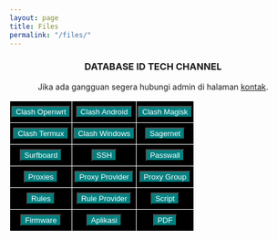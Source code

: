 ```yaml
---
layout: page
title: Files
permalink: "/files/"
---
```

</style>
<style type="text/css">
@media screen and (max-width: 768px) {
  .tg  {
    border-collapse:collapse;
    border-spacing:1;
    width:100%;
  }
}
.tg td {
  border-color:black;
  border-style:solid;
  border-width:1px;
  font-family:Arial, sans-serif;
  font-size:14px;
  overflow:hidden;
  padding:8px 2px;
  word-break:normal;
}
.tg th {
  border-color:black;
  border-style:solid;
  border-width:1px;
  font-family:Arial, sans-serif;
  font-size:14px;
  font-weight:normal;
  overflow:hidden;
  padding:8px 2px;
  word-break:normal;
}
.tg .tg-tmgx {
  background-color:#9b9b9b;
  border-color:#ffffff;
  font-weight:bold;
  text-align:center;
  vertical-align:top
}
.tg .tg-7k2u {
  background-color:#000000;
  border-color:#ffffff;
  text-align:center;
  vertical-align:top
}
</style>

<center>
<h3>DATABASE ID TECH CHANNEL</h3>
<p>Jika ada gangguan segera hubungi admin di halaman <a href="/contact/" >kontak</a>.</p>
<table class="tg">
<tbody>
  <tr>
    <td class="tg-7k2u"><span><button onclick="daftarlink('')" style="background:teal;color:white">Clash Openwrt</button></span></td>
    <td class="tg-7k2u"><span><button onclick="daftarlink('')" style="background:teal;color:white">Clash Android</button></span></td>
    <td class="tg-7k2u"><span><button onclick="daftarlink('')" style="background:teal;color:white">Clash Magisk</button></span></td>
  </tr>
  <tr>
    <td class="tg-7k2u"><span><button onclick="daftarlink('')" style="background:teal;color:white">Clash Termux</button></span></td>
    <td class="tg-7k2u"><span><button onclick="daftarlink('')" style="background:teal;color:white">Clash Windows</button></span></td>
    <td class="tg-7k2u"><span><button onclick="daftarlink('')" style="background:teal;color:white">Sagernet</button></span></td>
  </tr>
  <tr>
    <td class="tg-7k2u"><span><button onclick="daftarlink('')" style="background:teal;color:white">Surfboard</button></span></td>
    <td class="tg-7k2u"><span><button onclick="daftarlink('')" style="background:teal;color:white">SSH</button></span></td>
    <td class="tg-7k2u"><span><button onclick="daftarlink('')" style="background:teal;color:white">Passwall</button></span></td>
  </tr>
  <tr>
    <td class="tg-7k2u"><span><button onclick="daftarlink('')" style="background:teal;color:white">Proxies</button></span></td>
    <td class="tg-7k2u"><span><button onclick="daftarlink('')" style="background:teal;color:white">Proxy Provider</button></span></td>
    <td class="tg-7k2u"><span><button onclick="daftarlink('')" style="background:teal;color:white">Proxy Group</button></span></td>
  </tr>
  <tr>
    <td class="tg-7k2u"><span><button onclick="daftarlink('')" style="background:teal;color:white">Rules</button></span></td>
    <td class="tg-7k2u"><span><button onclick="daftarlink('')" style="background:teal;color:white">Rule Provider</button></span></td>
    <td class="tg-7k2u"><span><button onclick="daftarlink('')" style="background:teal;color:white">Script</button></span></td>
  </tr>
  <tr>
    <td class="tg-7k2u"><span><button onclick="daftarlink('')" style="background:teal;color:white">Firmware</button></span></td>
    <td class="tg-7k2u"><span><button onclick="daftarlink('')" style="background:teal;color:white">Aplikasi</button></span></td>
    <td class="tg-7k2u"><span><button onclick="daftarlink('')" style="background:teal;color:white">PDF</button></span></td>
  </tr>
</tbody>
</table>
</center>
